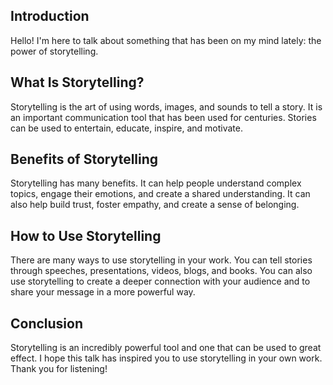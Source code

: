 ## Introduction

Hello! I'm here to talk about something that has been on my mind lately: the power of storytelling.

## What Is Storytelling?

Storytelling is the art of using words, images, and sounds to tell a story. It is an important communication tool that has been used for centuries. Stories can be used to entertain, educate, inspire, and motivate.

## Benefits of Storytelling

Storytelling has many benefits. It can help people understand complex topics, engage their emotions, and create a shared understanding. It can also help build trust, foster empathy, and create a sense of belonging.

## How to Use Storytelling

There are many ways to use storytelling in your work. You can tell stories through speeches, presentations, videos, blogs, and books. You can also use storytelling to create a deeper connection with your audience and to share your message in a more powerful way.

## Conclusion

Storytelling is an incredibly powerful tool and one that can be used to great effect. I hope this talk has inspired you to use storytelling in your own work. Thank you for listening!
